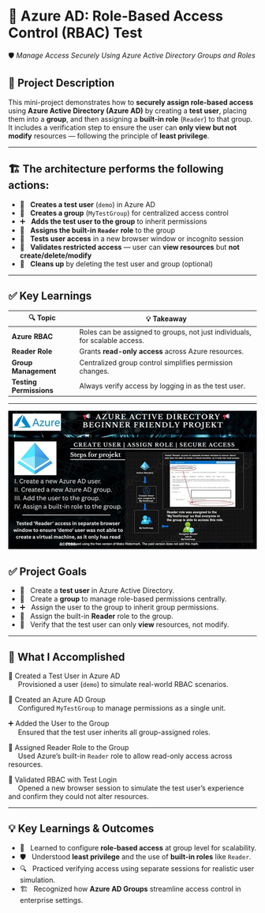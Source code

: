 # 📢 Azure AD: Role-Based Access Control (RBAC) Test  
🛡️ *Manage Access Securely Using Azure Active Directory Groups and Roles*

## 📌 Project Description  
This mini-project demonstrates how to **securely assign role-based access** using **Azure Active Directory (Azure AD)** by creating a **test user**, placing them into a **group**, and then assigning a **built-in role** (`Reader`) to that group. It includes a verification step to ensure the user can **only view but not modify** resources — following the principle of **least privilege**.

---

## 🏗️ The architecture performs the following actions:

- 👤   &nbsp;&nbsp;**Creates a test user** (`demo`) in Azure AD  
- 👥   &nbsp;&nbsp;**Creates a group** (`MyTestGroup`) for centralized access control  
- ➕   &nbsp;&nbsp;**Adds the test user to the group** to inherit permissions  
- 🔐   &nbsp;&nbsp;**Assigns the built-in `Reader` role** to the group  
- 🧪   &nbsp;&nbsp;**Tests user access** in a new browser window or incognito session  
- 🚫   &nbsp;&nbsp;**Validates restricted access** — user can **view resources** but **not create/delete/modify**  
- 🧹   &nbsp;&nbsp;**Cleans up** by deleting the test user and group (optional)

---

## ✅ Key Learnings

| 🔍 Topic               | 💡 Takeaway                                                                 |
|-------------------------|-----------------------------------------------------------------------------|
| **Azure RBAC**          | Roles can be assigned to groups, not just individuals, for scalable access. |
| **Reader Role**         | Grants **read-only access** across Azure resources.                         |
| **Group Management**    | Centralized group control simplifies permission changes.                    |
| **Testing Permissions** | Always verify access by logging in as the test user.                        |

---

  ![Alt Text](900x500_GITHUB_TWITTER_projekt_lc_WATERMARKED_lc.jpg)

## ✅ Project Goals<br>
- 👤   &nbsp;&nbsp;Create a **test user** in Azure Active Directory.<br>
- 👥   &nbsp;&nbsp;Create a **group** to manage role-based permissions centrally.<br>
- ➕   &nbsp;&nbsp;Assign the user to the group to inherit group permissions.<br>
- 🔐   &nbsp;&nbsp;Assign the built-in **Reader** role to the group.<br>
- 🧪   &nbsp;&nbsp;Verify that the test user can only **view** resources, not modify.<br>

---

## 🔧 What I Accomplished

👤   Created a Test User in Azure AD<br>
&nbsp;&nbsp;&nbsp;&nbsp;&nbsp;Provisioned a user (`demo`) to simulate real-world RBAC scenarios.

👥   Created an Azure AD Group<br>
&nbsp;&nbsp;&nbsp;&nbsp;&nbsp;Configured `MyTestGroup` to manage permissions as a single unit.

➕   Added the User to the Group<br>
&nbsp;&nbsp;&nbsp;&nbsp;&nbsp;Ensured that the test user inherits all group-assigned roles.

🔐   Assigned Reader Role to the Group<br>
&nbsp;&nbsp;&nbsp;&nbsp;&nbsp;Used Azure’s built-in `Reader` role to allow read-only access across resources.

🧪   Validated RBAC with Test Login<br>
&nbsp;&nbsp;&nbsp;&nbsp;&nbsp;Opened a new browser session to simulate the test user’s experience and confirm they could not alter resources.

---

## 💡   Key Learnings & Outcomes
-  🧠   &nbsp;&nbsp;Learned to configure **role-based access** at group level for scalability.  
-  🛡️   &nbsp;&nbsp;Understood **least privilege** and the use of **built-in roles** like `Reader`.  
-  🔍   &nbsp;&nbsp;Practiced verifying access using separate sessions for realistic user simulation.  
-  🏗️   &nbsp;&nbsp;Recognized how **Azure AD Groups** streamline access control in enterprise settings.  


